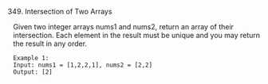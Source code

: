 349. Intersection of Two Arrays

Given two integer arrays nums1 and nums2, return an array of their intersection. Each element in the result must be unique and you may return the result in any order.

 
```
Example 1:
Input: nums1 = [1,2,2,1], nums2 = [2,2]
Output: [2]
